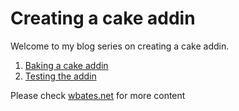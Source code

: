 # Creating a cake addin

Welcome to my blog series on creating a cake addin. 

1. [Baking a cake addin](Part1.md)
2. [Testing the addin](Part2.md)

Please check [wbates.net](http://wbates.net/blog) for more content